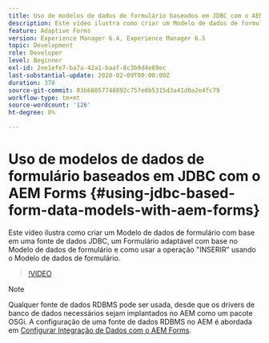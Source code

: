 ```yaml
---
title: Uso de modelos de dados de formulário baseados em JDBC com o AEM Forms
description: Este vídeo ilustra como criar um Modelo de dados de formulário com base em uma fonte de dados JDBC, um Formulário adaptável com base no Modelo de dados de formulário e como usar a operação "INSERIR" usando o Modelo de dados de formulário.
feature: Adaptive Forms
version: Experience Manager 6.4, Experience Manager 6.5
topic: Development
role: Developer
level: Beginner
exl-id: 2ee1efe7-ba7a-42a1-baaf-8c3b9d4e69ec
last-substantial-update: 2020-02-09T00:00:00Z
duration: 378
source-git-commit: 03b68057748892c757e0b5315d3a41d0a2e4fc79
workflow-type: tm+mt
source-wordcount: '126'
ht-degree: 0%

---
```


# Uso de modelos de dados de formulário baseados em JDBC com o AEM Forms {#using-jdbc-based-form-data-models-with-aem-forms}

Este vídeo ilustra como criar um Modelo de dados de formulário com base em uma fonte de dados JDBC, um Formulário adaptável com base no Modelo de dados de formulário e como usar a operação &quot;INSERIR&quot; usando o Modelo de dados de formulário.

>[!VIDEO](https://video.tv.adobe.com/v/17736?quality=12&learn=on)

>[!NOTE]
>
>Qualquer fonte de dados RDBMS pode ser usada, desde que os drivers de banco de dados necessários sejam implantados no AEM como um pacote OSGi. A configuração de uma fonte de dados RDBMS no AEM é abordada em [Configurar Integração de Dados com o AEM Forms](/help/forms/adaptive-forms/data-integration-technical-video-setup.md).
